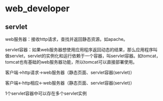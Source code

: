 # web_developer

## servlet
web服务器：接收http请求，查找并返回静态资源。如apache。

servlet容器：如果web服务器想使用应用程序返回动态的结果，那么应用程序叫做servlet，servlet的实例化和运行依赖于一个容器，叫servlet容器。如tomcat，tomcat也有基础的web服务器功能，所以tomcat可以直接部署使用。

客户端->http请求->web服务器（静态页面、servlet容器(servlet)）

客户端<-http相应<-web服务器（静态页面、servlet容器(servlet)）

1个servlet容器中可以存在多个servlet实例